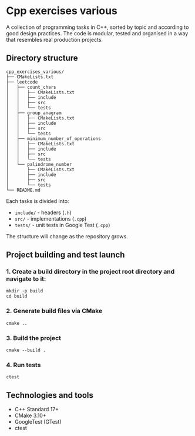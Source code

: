 # Cpp exercises various

A collection of programming tasks in C++, sorted by topic and according to good design practices. The code is modular, tested and organised in a way that resembles real production projects.

## Directory structure

```
cpp_exercises_various/
├── CMakeLists.txt
├── leetcode
│   ├── count_chars
│   │   ├── CMakeLists.txt
│   │   ├── include
│   │   ├── src
│   │   └── tests
│   ├── group_anagram
│   │   ├── CMakeLists.txt
│   │   ├── include
│   │   ├── src
│   │   └── tests
│   ├── minimum_number_of_operations
│   │   ├── CMakeLists.txt
│   │   ├── include
│   │   ├── src
│   │   └── tests
│   └── palindrome_number
│       ├── CMakeLists.txt
│       ├── include
│       ├── src
│       └── tests
└── README.md
```
Each tasks is divided into:
- `include/` - headers (`.h`)
- `src/` - implementations (`.cpp`)
- `tests/` - unit tests in Google Test (`.cpp`)

The structure will change as the repository grows.

## Project building and test launch

### 1. Create a build directory in the project root directory and navigate to it:
```
mkdir -p build
cd build
```
### 2. Generate build files via CMake
```
cmake ..
```
### 3. Build the project
```
cmake --build .
```
### 4. Run tests
```
ctest
```

## Technologies and tools
  - C++ Standard 17+
  - CMake 3.10+
  - GoogleTest (GTest)
  - ctest
  
